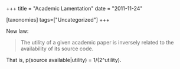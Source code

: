 +++
title = "Academic Lamentation"
date = "2011-11-24"

[taxonomies]
tags=["Uncategorized"]
+++

New law:

> The utility of a given academic paper is inversely related to the availability of its source code.

That is, p(source available|utility) = 1/(2^utility).
